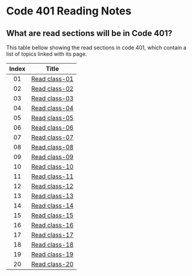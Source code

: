 # Code 401 Reading Notes

## What are read sections will be in Code 401?
This table bellow showing the read sections in code 401, which contain a list of topics  linked with its page.



|Index |                                                       Title                                                      |
|:----:|:----------------------------------------------------------------------------------------------------------------:|
|  01  |[Read class-01](https://basma23.github.io/python-reading-notes/class-01)                                          |
|  02  |[Read class-02](https://basma23.github.io/python-reading-notes/class-02)                                          |
|  03  |[Read class-03](https://basma23.github.io/python-reading-notes/class-03)  
|  04  |[Read class-04](https://basma23.github.io/python-reading-notes/class-04)                                        |
|  05  |[Read class-05](https://basma23.github.io/python-reading-notes/class-05)                                        |
|  06  |[Read class-06](https://basma23.github.io/python-reading-notes/class-06)                                        |
|  07  |[Read class-07](https://basma23.github.io/python-reading-notes/class-07)                                        |
|  08  |[Read class-08](https://basma23.github.io/python-reading-notes/class-08)                                        |
|  09  |[Read class-09](https://basma23.github.io/python-reading-notes/class-09)                                        |
|  10  |[Read class-10](https://basma23.github.io/python-reading-notes/class-10)                                        |
|  11  |[Read class-11](https://basma23.github.io/python-reading-notes/class-11)                                        |
|  12  |[Read class-12](https://basma23.github.io/python-reading-notes/class-12)                                        |
|  13  |[Read class-13](https://basma23.github.io/python-reading-notes/class-13)                                        |
|  14  |[Read class-14](https://basma23.github.io/python-reading-notes/class-14)                                        |
|  15  |[Read class-15](https://basma23.github.io/python-reading-notes/class-15)                                        |
|  16  |[Read class-16](https://basma23.github.io/python-reading-notes/class-16)                                        |
|  17  |[Read class-17](https://basma23.github.io/python-reading-notes/class-17)                                        |
|  18  |[Read class-18](https://basma23.github.io/python-reading-notes/class-18)                                        |
|  19  |[Read class-19](https://basma23.github.io/python-reading-notes/class-19)                                        |
|  20  |[Read class-20](https://basma23.github.io/python-reading-notes/class-20)                                        |

